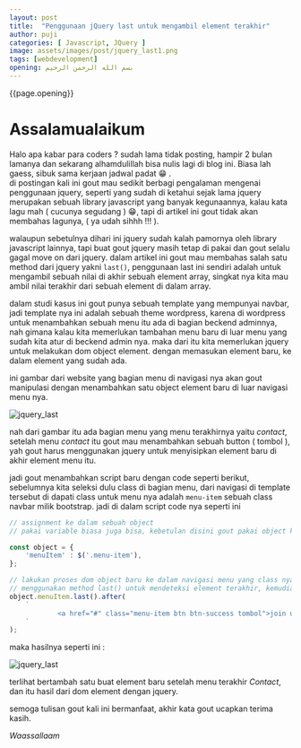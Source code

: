 ```yaml
---
layout: post
title:  "Penggunaan jQuery last untuk mengambil element terakhir"
author: puji
categories: [ Javascript, JQuery ]
image: assets/images/post/jquery_last1.png
tags: [webdevelopment]
opening: بسم الله الرحمن الرحيم
---  
```


{{page.opening}}


# Assalamualaikum  

Halo apa kabar para coders ? sudah lama tidak posting, hampir 2 bulan lamanya dan sekarang alhamdulillah bisa nulis lagi di blog ini. Biasa lah gaess, sibuk sama kerjaan jadwal padat 😁 .  
di postingan kali ini gout mau sedikit berbagi pengalaman mengenai penggunaan jquery, seperti yang sudah di ketahui sejak lama jquery merupakan sebuah library javascript yang banyak kegunaannya, kalau kata lagu mah ( cucunya segudang ) 😁, tapi di artikel ini gout tidak akan membahas lagunya, ( ya udah sihhh !!! ).  

walaupun sebetulnya dihari ini jquery sudah kalah pamornya oleh library javascript lainnya, tapi buat gout jquery masih tetap di pakai dan gout selalu gagal move on dari jquery. 
dalam artikel ini gout mau membahas salah satu method dari jquery yakni ```last()```, penggunaan last ini sendiri adalah untuk mengambil sebuah nilai di akhir sebuah element array, singkat nya kita mau ambil nilai terakhir dari sebuah element di dalam array.  

dalam studi kasus ini gout punya sebuah template yang mempunyai navbar, jadi template nya ini adalah sebuah theme wordpress, karena di wordpress untuk menambahkan sebuah menu itu ada di bagian beckend adminnya, nah gimana kalau kita memerlukan tambahan menu baru di luar menu yang sudah kita atur di beckend admin nya. maka dari itu kita memerlukan jquery untuk melakukan dom object element. dengan memasukan element baru, ke dalam element yang sudah ada.  

ini gambar dari website yang bagian menu di navigasi nya akan gout manipulasi dengan menambahkan satu object element baru di luar navigasi menu nya. 

![jquery_last]({{site.url}}/assets/images/post/jquery_last2.png)  

nah dari gambar itu ada bagian menu yang menu terakhirnya yaitu *contact*, setelah menu *contact* itu gout mau menambahkan sebuah button ( tombol ), yah gout harus menggunakan jquery untuk menyisipkan element baru di akhir element menu itu. 

jadi gout menambahkan script baru dengan code seperti berikut, sebelumnya kita seleksi dulu class di bagian menu, dari navigasi di template tersebut di dapati class untuk menu nya adalah ```menu-item``` sebuah class navbar milik bootstrap. 
jadi di dalam script code nya seperti ini 

```javascript 
// assignment ke dalam sebuah object
// pakai variable biasa juga bisa, kebetulan disini gout pakai object karena gout bisa menambahkan element-element lainnya

const object = {
	'menuItem' : $('.menu-item'),
};

// lakukan proses dom object baru ke dalam navigasi menu yang class nya sudah kita seleksi
// menggunakan method last() untuk mendeteksi element terakhir, kemudian dom element terakhir setelahnya dengan method after()
object.menuItem.last().after(
    `
            <a href="#" class="menu-item btn btn-success tombol">join us</a>
    `
);

```  
maka hasilnya seperti ini :  

![jquery_last]({{site.url}}/assets/images/post/jquery_last1.png)  

terlihat bertambah satu buat element baru setelah menu terakhir *Contact*, dan itu hasil dari dom element dengan jquery.   

semoga tulisan gout kali ini bermanfaat, akhir kata gout ucapkan terima kasih.  

*Waassallaam*
